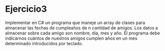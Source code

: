 # Ejercicio3
Implementar en C# un programa que maneje un array de clases para almacenar las fechas de cumpleaños de n cantidad de amigos. Los datos a almacenar sobre cada amigo son nombre, día, mes y año. El programa debe indicarnos cuántos de nuestros amigos cumplen años en un mes determinado introducidos por teclado.
